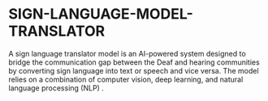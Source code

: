 # SIGN-LANGUAGE-MODEL-TRANSLATOR
A sign language translator model is an AI-powered system designed to bridge the communication gap between the Deaf and hearing communities by converting sign language into text or speech and vice versa. The model relies on a combination of computer vision, deep learning, and natural language processing (NLP) .
